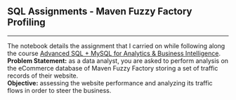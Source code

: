 ## SQL Assignments - Maven Fuzzy Factory Profiling
---
The notebook details the assignment that I carried on while following along the course [Advanced SQL + MySQL for Analytics & Business Intelligence](https://www.udemy.com/course/advanced-sql-mysql-for-analytics-business-intelligence/). <br>
**Problem Statement:** as a data analyst, you are asked to perform analysis on the eCommerce database of Maven Fuzzy Factory storing a set of traffic records of their website.  
**Objective:** assessing the website performance and analyzing its traffic flows in order to steer the business.    

